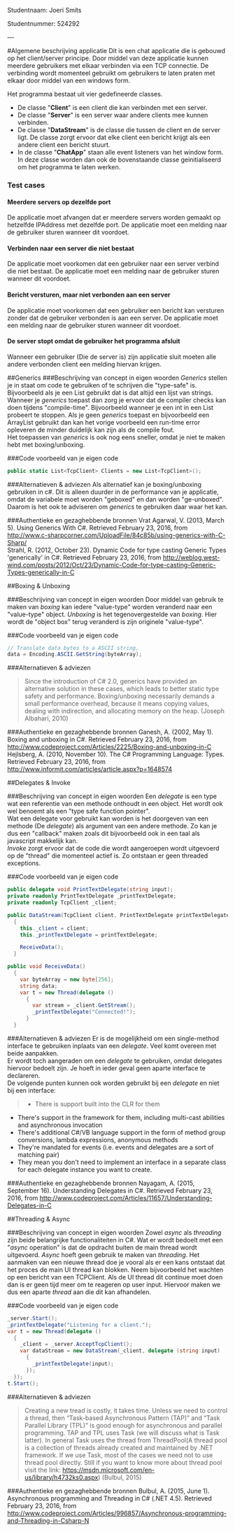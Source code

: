 Studentnaam: Joeri Smits

Studentnummer: 524292

‐‐‐

#Algemene beschrijving applicatie
Dit is een chat applicatie die is gebouwd op het client/server principe. Door middel van deze applicatie kunnen meerdere gebruikers met elkaar verbinden via een TCP connectie. De verbinding wordt momenteel gebruikt om gebruikers te laten praten met elkaar door middel van een windows form.

Het programma bestaat uit vier gedefineerde classes. 
* De classe "**Client**" is een client die kan verbinden met een server.
* De classe "**Server**" is een server waar andere clients mee kunnen verbinden.
* De classe "**DataStream**" is de classe die tussen de client en de server ligt. De classe zorgt ervoor dat elke client een bericht krijgt als een andere client een bericht stuurt.
* In de classe "**ChatApp**" staan alle event listeners van het window form. In deze classe worden dan ook de bovenstaande classe geinitialiseerd om het programma te laten werken.

### Test cases
#### Meerdere servers op dezelfde port
De applicatie moet afvangen dat er meerdere servers worden gemaakt op hetzelfde IPAddress met dezelfde port. De applicatie moet een melding naar de gebruiker sturen wanneer dit voordoet.

#### Verbinden naar een server die niet bestaat
De applicatie moet voorkomen dat een gebruiker naar een server verbind die niet bestaat. De applicatie moet een melding naar de gebruiker sturen wanneer dit voordoet.

#### Bericht versturen, maar niet verbonden aan een server
De applicatie moet voorkomen dat een gebruiker een bericht kan versturen zonder dat de gebruiker verbonden is aan een server. De applicatie moet een melding naar de gebruiker sturen wanneer dit voordoet.

#### De server stopt omdat de gebruiker het programma afsluit
Wanneer een gebruiker (Die de server is) zijn applicatie sluit moeten alle andere verbonden client een melding hiervan krijgen.

##Generics
###Beschrijving van concept in eigen woorden
_Generics_ stellen je in staat om code te gebruiken of te schrijven die "type-safe" is. Bijvoorbeeld als je een List<string> gebruikt dat is dat altijd een lijst van strings.  
Wanneer je _generics_ toepast dan zorg je ervoor dat de compiler checks kan doen tijdens "compile-time". Bijvoorbeeld wanneer je een int in een List<string> probeert te stoppen. Als je geen _generics_ toepast en bijvoorbeeld een ArrayList gebruikt dan kan het vorige voorbeeld een run-time error opleveren de minder duidelijk kan zijn als de compile fout.  
Het toepassen van _generics_ is ook nog eens sneller, omdat je niet te maken hebt met boxing/unboxing.

###Code voorbeeld van je eigen code
```cs
public static List<TcpClient> Clients = new List<TcpClient>();
```

###Alternatieven & adviezen
Als alternatief kan je boxing/unboxing gebruiken in c#. Dit is alleen duurder in de performance van je applicatie, omdat de variabele moet worden "geboxed" en dan worden "ge-unboxed". Daarom is het ook te adviseren om _generics_ te gebruiken daar waar het kan.

###Authentieke en gezaghebbende bronnen
Vrat Agarwal, V. (2013, March 5). Using Generics With C#. Retrieved February 23, 2016, from http://www.c-sharpcorner.com/UploadFile/84c85b/using-generics-with-C-Sharp/  
Strahl, R. (2012, October 23). Dynamic Code for type casting Generic Types 'generically' in C#. Retrieved February 23, 2016, from http://weblog.west-wind.com/posts/2012/Oct/23/Dynamic-Code-for-type-casting-Generic-Types-generically-in-C

##Boxing & Unboxing

###Beschrijving van concept in eigen woorden
Door middel van gebruik te maken van _boxing_ kan iedere "value-type" worden veranderd naar een "value-type" object. _Unboxing_ is het tegenovergestelde van _boxing_. Hier wordt de "object box" terug veranderd is zijn originele "value-type".

###Code voorbeeld van je eigen code
```cs
// Translate data bytes to a ASCII string.
data = Encoding.ASCII.GetString(byteArray);
```
###Alternatieven & adviezen
>Since the introduction of C# 2.0, generics have provided an alternative solution in these cases, which leads to better static type safety and performance. Boxing/unboxing necessarily demands a small performance overhead, because it means copying values, dealing with indirection, and allocating memory on the heap. (Joseph Albahari, 2010)

###Authentieke en gezaghebbende bronnen
Ganesh, A. (2002, May 1). Boxing and unboxing in C#. Retrieved February 23, 2016, from http://www.codeproject.com/Articles/2225/Boxing-and-unboxing-in-C  
Hejlsberg, A. (2010, November 10). The C# Programming Language: Types. Retrieved February 23, 2016, from http://www.informit.com/articles/article.aspx?p=1648574

##Delegates & Invoke

###Beschrijving van concept in eigen woorden
Een _delegate_ is een type wat een referentie van een methode onthoudt in een object. Het wordt ook wel benoemt als een "type safe function pointer".  
Wat een delegate voor gebruikt kan worden is het doorgeven van een methode (De _delegate_) als argument van een andere methode. Zo kan je dus een "callback" maken zoals dit bijvoorbeeld ook in een taal als javascript makkelijk kan.  
_Invoke_ zorgt ervoor dat de code die wordt aangeroepen wordt uitgevoerd op de "thread" die momenteel actief is. Zo ontstaan er geen threaded exceptions.

###Code voorbeeld van je eigen code
```cs
public delegate void PrintTextDelegate(string input);
private readonly PrintTextDelegate _printTextDelegate;
private readonly TcpClient _client;

public DataStream(TcpClient client, PrintTextDelegate printTextDelegate)
  {
    this._client = client;
    this._printTextDelegate = printTextDelegate;

    ReceiveData();
  }

public void ReceiveData()
  {
    var byteArray = new byte[256];
    string data;
    var t = new Thread(delegate ()
      {
        var stream = _client.GetStream();
        _printTextDelegate("Connected!");
      }
  }
```

###Alternatieven & adviezen
Er is de mogelijkheid om een single-method interface te gebruiken inplaats van een _delegate_. Veel komt overeen met beide aanpakken.  
Er wordt toch aangeraden om een _delegate_ te gebruiken, omdat delegates hiervoor bedoelt zijn. Je hoeft in ieder geval geen aparte interface te declareren.  
De volgende punten kunnen ook worden gebruikt bij een _delegate_ en niet bij een interface:
>* There is support built into the CLR for them
* There's support in the framework for them, including multi-cast abilities and asynchronous invocation
* There's additional C#/VB language support in the form of method group conversions, lambda expressions, anonymous methods
* They're mandated for events (i.e. events and delegates are a sort of matching pair)
* They mean you don't need to implement an interface in a separate class for each delegate instance you want to create.

###Authentieke en gezaghebbende bronnen
Nayagam, A. (2015, September 16). Understanding Delegates in C#. Retrieved February 23, 2016, from http://www.codeproject.com/Articles/11657/Understanding-Delegates-in-C

##Threading & Async

###Beschrijving van concept in eigen woorden
Zowel _async_ als _threading_ zijn beide belangrijke functionaliteiten in C#. Wat er wordt bedoelt met een "_async_ operation" is dat de opdracht buiten de main thread wordt uitgevoerd. _Async_ hoeft geen gebruik te maken van _threading_.
Het aanmaken van een nieuwe thread doe je vooral als er een kans ontstaat dat het proces de main UI thread kan blokken. Neem bijvoorbeeld het wachten op een bericht van een TCPClient. Als de UI thread dit continue moet doen dan is er geen tijd meer om te reageren op user input. Hiervoor maken we dus een aparte _thread_ aan die dit kan afhandelen.

###Code voorbeeld van je eigen code
```cs
_server.Start();
_printTextDelegate("Listening for a client.");
var t = new Thread(delegate ()
  {
    _client = _server.AcceptTcpClient();
    var dataStream = new DataStream(_client, delegate (string input)
      {
        _printTextDelegate(input);
      });
  });
t.Start();
```

###Alternatieven & adviezen
>Creating a new tread is costly, it takes time. Unless we need to control a thread, then “Task-based Asynchronous Pattern (TAP)” and “Task Parallel Library (TPL)” is good enough for asynchronous and parallel programming. TAP and TPL uses Task (we will discuss what is Task latter). In general Task uses the thread from ThreadPool(A thread pool is a collection of threads already created and maintained by .NET framework. If we use Task, most of the cases we need not to use thread pool directly. Still if you want to know more about thread pool visit the link: https://msdn.microsoft.com/en-us/library/h4732ks0.aspx) (Bulbul, 2015)

###Authentieke en gezaghebbende bronnen
Bulbul, A. (2015, June 1). Asynchronous programming and Threading in C# (.NET 4.5). Retrieved February 23, 2016, from http://www.codeproject.com/Articles/996857/Asynchronous-programming-and-Threading-in-Csharp-N
